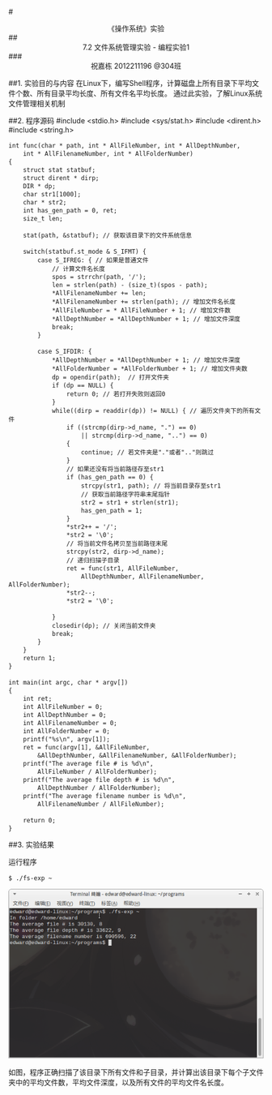 #<center>《操作系统》实验</center>
##<center>7.2 文件系统管理实验 - 编程实验1</center>
###<center>祝嘉栋 2012211196 @304班</center>

##1. 实验目的与内容
在Linux下，编写Shell程序，计算磁盘上所有目录下平均文件个数、所有目录平均长度、所有文件名平均长度。
通过此实验，了解Linux系统文件管理相关机制

##2. 程序源码
	#include <stdio.h>
	#include <sys/stat.h>
	#include <dirent.h>
	#include <string.h>
	
	int func(char * path, int * AllFileNumber, int * AllDepthNumber, 
		int * AllFilenameNumber, int * AllFolderNumber)
	{
		struct stat statbuf;
		struct dirent * dirp;
		DIR * dp;
		char str1[1000];
		char * str2;
		int has_gen_path = 0, ret;
		size_t len;
	
		stat(path, &statbuf); // 获取该目录下的文件系统信息
	
		switch(statbuf.st_mode & S_IFMT) {
			case S_IFREG: { // 如果是普通文件
				// 计算文件名长度
				spos = strrchr(path, '/');
				len = strlen(path) - (size_t)(spos - path);
				*AllFilenameNumber += len;
				*AllFilenameNumber += strlen(path); // 增加文件名长度
				*AllFileNumber = * AllFileNumber + 1; // 增加文件数
				*AllDepthNumber = *AllDepthNumber + 1; // 增加文件深度
				break;
			}
	
			case S_IFDIR: {
				*AllDepthNumber = *AllDepthNumber + 1; // 增加文件深度
				*AllFolderNumber = *AllFolderNumber + 1; // 增加文件夹数
				dp = opendir(path);	 // 打开文件夹
				if (dp == NULL) {
					return 0; // 若打开失败则返回0
				}
				while((dirp = readdir(dp)) != NULL) { // 遍历文件夹下的所有文件
					if ((strcmp(dirp->d_name, ".") == 0) 
						|| strcmp(dirp->d_name, "..") == 0)
					{
						continue; // 若文件夹是"."或者".."则跳过
					}
					// 如果还没有将当前路径存至str1
					if (has_gen_path == 0) { 
						strcpy(str1, path); // 将当前目录存至str1
						// 获取当前路径字符串末尾指针
						str2 = str1 + strlen(str1); 
						has_gen_path = 1;
					}
					*str2++ = '/';
					*str2 = '\0';
					// 将当前文件名拷贝至当前路径末尾
					strcpy(str2, dirp->d_name); 
					// 递归扫描子目录
					ret = func(str1, AllFileNumber, 
						AllDepthNumber, AllFilenameNumber, AllFolderNumber);
					*str2--;
					*str2 = '\0';
					
				}
				closedir(dp); // 关闭当前文件夹
				break;
			}
		}
		return 1;
	}
	
	int main(int argc, char * argv[])
	{
		int ret;
		int AllFileNumber = 0;
		int AllDepthNumber = 0;
		int AllFilenameNumber = 0;
		int AllFolderNumber = 0;
		printf("%s\n", argv[1]);
		ret = func(argv[1], &AllFileNumber, 
			&AllDepthNumber, &AllFilenameNumber, &AllFolderNumber);
		printf("The average file # is %d\n", 
			AllFileNumber / AllFolderNumber);
		printf("The average file depth # is %d\n", 
			AllDepthNumber / AllFolderNumber);
		printf("The average filename number is %d\n", 
			AllFilenameNumber / AllFileNumber);
	
		return 0;
	}


##3. 实验结果

运行程序

	$ ./fs-exp ~

![](1.png)


如图，程序正确扫描了该目录下所有文件和子目录，并计算出该目录下每个子文件夹中的平均文件数，平均文件深度，以及所有文件的平均文件名长度。


